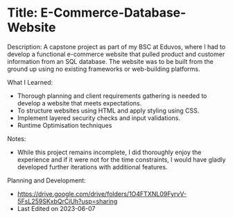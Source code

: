 # Title: E-Commerce-Database-Website

Description:
A capstone project as part of my BSC at Eduvos, where I had to develop a functional e-commerce website that pulled product and customer information from an SQL database. The website was to be built from the ground up using no existing frameworks or web-building platforms.

What I Learned:
- Thorough planning and client requirements gathering is needed to develop a website that meets expectations.
- To structure websites using HTML and apply styling using CSS.
- Implement layered security checks and input validations.
- Runtime Optimisation techniques 

Notes:
- While this project remains incomplete, I did thoroughly enjoy the experience and if it were not for the time constraints, I would have gladly developed further iterations with additional features.

Planning and Development:
 - https://drive.google.com/drive/folders/1O4FTXNL09FyrvV-5FsL259SKxbQrCiUh?usp=sharing
 - Last Edited on 2023-06-07

